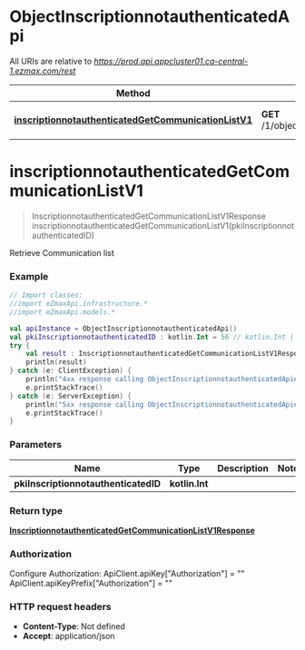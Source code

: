 # ObjectInscriptionnotauthenticatedApi

All URIs are relative to *https://prod.api.appcluster01.ca-central-1.ezmax.com/rest*

Method | HTTP request | Description
------------- | ------------- | -------------
[**inscriptionnotauthenticatedGetCommunicationListV1**](ObjectInscriptionnotauthenticatedApi.md#inscriptionnotauthenticatedGetCommunicationListV1) | **GET** /1/object/inscriptionnotauthenticated/{pkiInscriptionnotauthenticatedID}/getCommunicationList | Retrieve Communication list


<a id="inscriptionnotauthenticatedGetCommunicationListV1"></a>
# **inscriptionnotauthenticatedGetCommunicationListV1**
> InscriptionnotauthenticatedGetCommunicationListV1Response inscriptionnotauthenticatedGetCommunicationListV1(pkiInscriptionnotauthenticatedID)

Retrieve Communication list



### Example
```kotlin
// Import classes:
//import eZmaxApi.infrastructure.*
//import eZmaxApi.models.*

val apiInstance = ObjectInscriptionnotauthenticatedApi()
val pkiInscriptionnotauthenticatedID : kotlin.Int = 56 // kotlin.Int | 
try {
    val result : InscriptionnotauthenticatedGetCommunicationListV1Response = apiInstance.inscriptionnotauthenticatedGetCommunicationListV1(pkiInscriptionnotauthenticatedID)
    println(result)
} catch (e: ClientException) {
    println("4xx response calling ObjectInscriptionnotauthenticatedApi#inscriptionnotauthenticatedGetCommunicationListV1")
    e.printStackTrace()
} catch (e: ServerException) {
    println("5xx response calling ObjectInscriptionnotauthenticatedApi#inscriptionnotauthenticatedGetCommunicationListV1")
    e.printStackTrace()
}
```

### Parameters

Name | Type | Description  | Notes
------------- | ------------- | ------------- | -------------
 **pkiInscriptionnotauthenticatedID** | **kotlin.Int**|  |

### Return type

[**InscriptionnotauthenticatedGetCommunicationListV1Response**](InscriptionnotauthenticatedGetCommunicationListV1Response.md)

### Authorization


Configure Authorization:
    ApiClient.apiKey["Authorization"] = ""
    ApiClient.apiKeyPrefix["Authorization"] = ""

### HTTP request headers

 - **Content-Type**: Not defined
 - **Accept**: application/json

